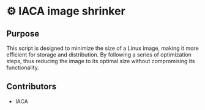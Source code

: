# ⚙️ IACA image shrinker

## Purpose

This script is designed to minimize the size of a Linux image, making it more efficient for storage and distribution.
By following a series of optimization steps, thus reducing the image to its optimal size without compromising its functionality.

## Contributors

* IACA
